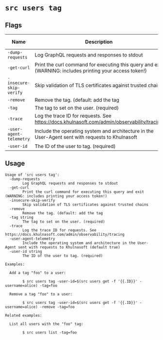 # `src users tag`


## Flags

| Name | Description | Default Value |
|------|-------------|---------------|
| `-dump-requests` | Log GraphQL requests and responses to stdout | `false` |
| `-get-curl` | Print the curl command for executing this query and exit (WARNING: includes printing your access token!) | `false` |
| `-insecure-skip-verify` | Skip validation of TLS certificates against trusted chains | `false` |
| `-remove` | Remove the tag. (default: add the tag | `false` |
| `-tag` | The tag to set on the user. (required) |  |
| `-trace` | Log the trace ID for requests. See https://docs.khulnasoft.com/admin/observability/tracing | `false` |
| `-user-agent-telemetry` | Include the operating system and architecture in the User-Agent sent with requests to Khulnasoft | `true` |
| `-user-id` | The ID of the user to tag. (required) |  |


## Usage

```
Usage of 'src users tag':
  -dump-requests
    	Log GraphQL requests and responses to stdout
  -get-curl
    	Print the curl command for executing this query and exit (WARNING: includes printing your access token!)
  -insecure-skip-verify
    	Skip validation of TLS certificates against trusted chains
  -remove
    	Remove the tag. (default: add the tag
  -tag string
    	The tag to set on the user. (required)
  -trace
    	Log the trace ID for requests. See https://docs.khulnasoft.com/admin/observability/tracing
  -user-agent-telemetry
    	Include the operating system and architecture in the User-Agent sent with requests to Khulnasoft (default true)
  -user-id string
    	The ID of the user to tag. (required)

Examples:

  Add a tag "foo" to a user:

    	$ src users tag -user-id=$(src users get -f '{{.ID}}' -username=alice) -tag=foo

  Remove a tag "foo" to a user:

    	$ src users tag -user-id=$(src users get -f '{{.ID}}' -username=alice) -remove -tag=foo

Related examples:

  List all users with the "foo" tag:

    	$ src users list -tag=foo



```
	